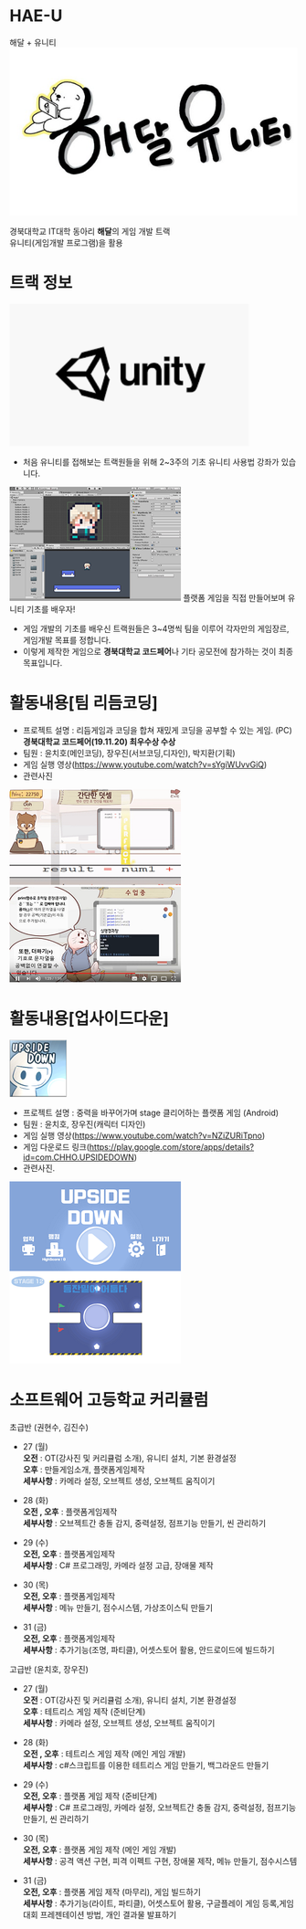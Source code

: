 # HAE-U
해달 + 유니티
![로고](Readme/fulllogo.png)

경북대학교 IT대학 동아리 **해달**의 게임 개발 트랙  
유니티(게임개발 프로그램)을 활용

# 트랙 정보
 ![로고](Readme/Unity.PNG)
 * 처음 유니티를 접해보는 트랙원들을 위해 2~3주의 기초 유니티 사용법 강좌가 있습니다.
 
 ![로고](Readme/b1.PNG) 플랫폼 게임을 직접 만들어보며 유니티 기초를 배우자!
 
 * 게임 개발의 기초를 배우신 트랙원들은 3~4명씩 팀을 이루어 각자만의 게임장르, 게임개발 목표를 정합니다.
 * 이렇게 제작한 게임으로 **경북대학교 코드페어**나 기타 공모전에 참가하는 것이 최종 목표입니다.

# 활동내용[팀 리듬코딩]
 * 프로젝트 설명 : 리듬게임과 코딩을 합쳐 재밌게 코딩을 공부할 수 있는 게임. (PC)  
 **경북대학교 코드페어(19.11.20) 최우수상 수상** 
 * 팀원 : 윤치호(메인코딩), 장우진(서브코딩,디자인), 박지환(기획)
 * 게임 실행 영상(https://www.youtube.com/watch?v=sYgiWUvvGiQ)
 * 관련사진
 
 ![로고](Readme/rc1.PNG)![로고](Readme/rc2.PNG)
 
 
# 활동내용[업사이드다운]

![로고](Readme/ud1.png)
 * 프로젝트 설명 : 중력을 바꾸어가며 stage 클리어하는 플랫폼 게임 (Android)
 * 팀원 : 윤치호, 장우진(캐릭터 디자인)
 * 게임 실행 영상(https://www.youtube.com/watch?v=NZiZURiTpno)
 * 게임 다운로드 링크(https://play.google.com/store/apps/details?id=com.CHHO.UPSIDEDOWN)
 * 관련사진.
 
 ![로고](Readme/ud2.PNG)![로고](Readme/ud3.PNG)
 
 
# 소프트웨어 고등학교 커리큘럼

 초급반 (권현수, 김진수)

 * 27 (월)  
 **오전** : OT(강사진 및 커리큘럼 소개), 유니티 설치, 기본 환경설정  
 **오후** : 만들게임소개, 플랫폼게임제작  
 **세부사항** : 카메라 설정, 오브젝트 생성, 오브젝트 움직이기  

 * 28 (화)  
 **오전 , 오후** : 플랫폼게임제작  
 **세부사항** : 오브젝트간 충돌 감지, 중력설정, 점프기능 만들기, 씬 관리하기  

 * 29 (수)  
 **오전, 오후** : 플랫폼게임제작  
 **세부사항** : C# 프로그래밍, 카메라 설정 고급, 장애물 제작  

 * 30 (목)  
 **오전, 오후** : 플랫폼게임제작  
 **세부사항** : 메뉴 만들기, 점수시스템, 가상조이스틱 만들기  

 * 31 (금)  
 **오전, 오후** : 플랫폼게임제작  
 **세부사항** : 추가기능(조명, 파티클), 어셋스토어 활용, 안드로이드에 빌드하기

 
고급반 (윤치호, 장우진)

 * 27 (월)  
 **오전** : OT(강사진 및 커리큘럼 소개), 유니티 설치, 기본 환경설정  
 **오후** : 테트리스 게임 제작 (준비단계)  
 **세부사항** : 카메라 설정, 오브젝트 생성, 오브젝트 움직이기  

 * 28 (화)  
 **오전 , 오후** : 테트리스 게임 제작 (메인 게임 개발)  
 **세부사항** : c#스크립트를 이용한 테트리스 게임 만들기, 백그라운드 만들기  

 * 29 (수)  
 **오전, 오후** : 플랫폼 게임 제작 (준비단계)  
 **세부사항** : C# 프로그래밍, 카메라 설정, 오브젝트간 충돌 감지, 중력설정, 점프기능 만들기, 씬 관리하기  

 * 30 (목)  
 **오전, 오후** : 플랫폼 게임 제작 (메인 게임 개발)  
 **세부사항** :  공격 액션 구현, 피격 이펙트 구현, 장애물 제작, 메뉴 만들기, 점수시스템  

 * 31 (금)  
 **오전, 오후** : 플랫폼 게임 제작 (마무리), 게임 빌드하기  
 **세부사항** : 추가기능(라이트, 파티클), 어셋스토어 활용, 구글플레이 게임 등록,게임대회 프레젠테이션 방법,  개인 결과물 발표하기
 
